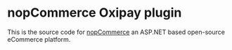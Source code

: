 # nopCommerce Oxipay plugin 

This is the source code for [nopCommerce](https://www.nopcommerce.com/) an ASP.NET based open-source eCommerce platform.


